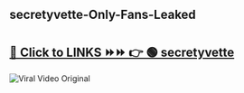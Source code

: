
 ## secretyvette-Only-Fans-Leaked

# <h2><a href="https://clipsfans.com/secretyvette&ref=git">🔗 Click to LINKS ⏩⏩ 👉 🟢 secretyvette </a></h2>

<a href="https://clipsfans.com/secretyvette&ref=git" rel="nofollow" data-target="animated-image.originalLink"><img src="https://i.ibb.co.com/xMMVF88/686577567.gif" alt="Viral Video Original" style="max-width: 100%; display: inline-block;" data-target="animated-image.originalImage"></a>
